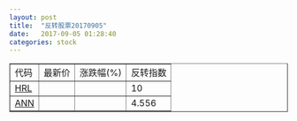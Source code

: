 ```yaml
---
layout: post
title:  "反转股票20170905"
date:   2017-09-05 01:28:40
categories: stock
---
```


<script type="text/javascript">
var stockList = []
stockList.push('gb_hrl');
stockList.push('gb_ann');
</script>

<table border="1">
 <tr>
 <td>代码</td>
  <td>最新价</td>
  <td>涨跌幅(%)</td>
 <td>反转指数</td>
</tr>
  <tr id="hrl"><td><a href="http://stock.finance.sina.com.cn/usstock/quotes/HRL.html" target="_blank">HRL</a></td><td></td><td></td><td>10</td></tr>
  <tr id="ann"><td><a href="http://stock.finance.sina.com.cn/usstock/quotes/ANN.html" target="_blank">ANN</a></td><td></td><td></td><td>4.556</td></tr>
</table>
